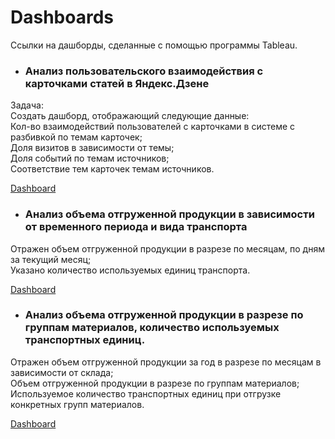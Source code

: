 # Dashboards

Ссылки на дашборды, сделанные с помощью программы Tableau.

* ### Анализ пользовательского взаимодействия с карточками статей в Яндекс.Дзене

Задача:\
Создать дашборд, отображающий следующие данные:\
Кол-во взаимодействий пользователей с карточками в системе с разбивкой по темам карточек;\
Доля визитов в зависимости от темы;\
Доля событий по темам источников;\
Соответствие тем карточек темам источников.

[Dashboard](https://public.tableau.com/profile/ksenia1665#!/vizhome/ProjKseniaA/Dashboard1)


* ### Анализ объема отгруженной продукции в зависимости от временного периода и вида транспорта

Отражен объем отгруженной продукции в разрезе по месяцам, по дням за текущий месяц;\
Указано количество используемых единиц транспорта.

[Dashboard](https://public.tableau.com/profile/ksenia1665#!/vizhome/Book1_16210335065930/Dashboard1)

* ### Анализ объема отгруженной продукции в разрезе по группам материалов, количество используемых транспортных единиц.

Отражен объем отгруженной продукции за год в разрезе по месяцам в зависимости от склада;\
Объем отгруженной продукции в разрезе по группам материалов;\
Используемое количество транспортных единиц при отгрузке конкретных групп материалов.

[Dashboard](https://public.tableau.com/profile/ksenia1665#!/vizhome/DashboardAnalysisofshipments2part/Dashboard1)
